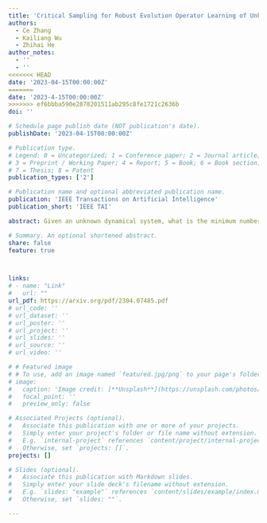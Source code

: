```yaml
---
title: 'Critical Sampling for Robust Evolution Operator Learning of Unknown Dynamical Systems'
authors:
  - Ce Zhang
  - Kailiang Wu
  - Zhihai He
author_notes:
  - ''
  - ''
<<<<<<< HEAD
date: '2023-04-15T00:00:00Z'
=======
date: '2023-4-15T00:00:00Z'
>>>>>>> ef6bbba590e2878201511ab295c8fe1721c2636b
doi: ''

# Schedule page publish date (NOT publication's date).
publishDate: '2023-04-15T00:00:00Z'

# Publication type.
# Legend: 0 = Uncategorized; 1 = Conference paper; 2 = Journal article;
# 3 = Preprint / Working Paper; 4 = Report; 5 = Book; 6 = Book section;
# 7 = Thesis; 8 = Patent
publication_types: ['2']

# Publication name and optional abbreviated publication name.
publication: 'IEEE Transactions on Artificial Intelligence'
publication_short: 'IEEE TAI'

abstract: Given an unknown dynamical system, what is the minimum number of samples needed for effective learning of its governing laws and accurate prediction of its future evolution behavior, and how to select these critical samples? In this work, we propose to explore this problem based on a design approach. Starting from a small initial set of samples, we adaptively discover critical samples to achieve increasingly accurate learning of the system evolution. One central challenge here is that we do not know the network modeling error since the ground-truth system state is unknown, which is however needed for critical sampling. To address this challenge, we introduce a multi-step reciprocal prediction network where forward and backward evolution networks are designed to learn the temporal evolution behavior in the forward and backward time directions, respectively. Very interestingly, we find that the desired network modeling error is highly correlated with the multi-step reciprocal prediction error, which can be directly computed from the current system state. This allows us to perform a dynamic selection of critical samples from regions with high network modeling errors for dynamical systems. Additionally, a joint spatial-temporal evolution network is introduced which incorporates spatial dynamics modeling into the temporal evolution prediction for robust learning of the system evolution operator with few samples. Our extensive experimental results demonstrate that our proposed method is able to dramatically reduce the number of samples needed for effective learning and accurate prediction of evolution behaviors of unknown dynamical systems by up to hundreds of times.

# Summary. An optional shortened abstract.
share: false
feature: true



links: 
# - name: "Link"
#   url: ""
url_pdf: https://arxiv.org/pdf/2304.07485.pdf
# url_code: ''
# url_dataset: ''
# url_poster: ''
# url_project: ''
# url_slides: ''
# url_source: ''
# url_video: ''

# # Featured image
# # To use, add an image named `featured.jpg/png` to your page's folder.
# image:
#   caption: 'Image credit: [**Unsplash**](https://unsplash.com/photos/jdD8gXaTZsc)'
#   focal_point: ''
#   preview_only: false

# Associated Projects (optional).
#   Associate this publication with one or more of your projects.
#   Simply enter your project's folder or file name without extension.
#   E.g. `internal-project` references `content/project/internal-project/index.md`.
#   Otherwise, set `projects: []`.
projects: []

# Slides (optional).
#   Associate this publication with Markdown slides.
#   Simply enter your slide deck's filename without extension.
#   E.g. `slides: "example"` references `content/slides/example/index.md`.
#   Otherwise, set `slides: ""`.

---
```


